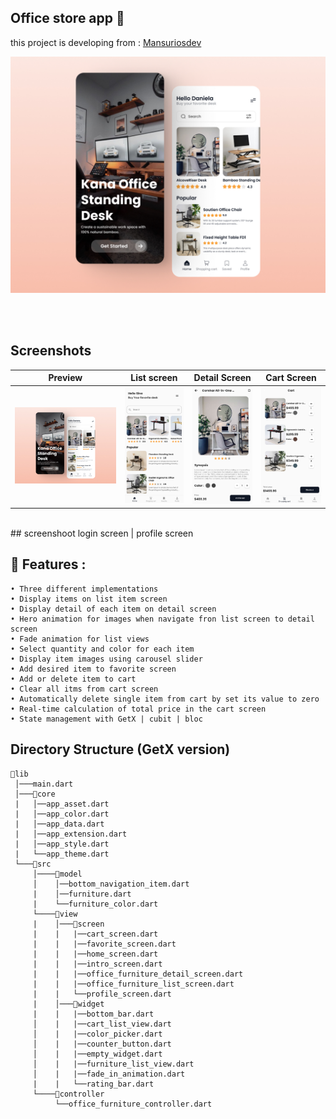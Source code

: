 ## Office store app 🏢




this project is developing from :  [Mansuriosdev](https://github.com/Mansurisodev)

![](https://github.com/Mansurisodev/office_store_getX/blob/origin/screenshots/office_furniture_store_app.jpg?raw=true)


  <br/>



 <br/>

## Screenshots

Preview                    |   List screen             |   Detail Screen           |  Cart Screen
:-------------------------:|:-------------------------:|:-------------------------:|:-------------------------:
![](https://github.com/Mansurisodev/office_store_getX/blob/origin/screenshots/office_furniture_store_app.jpg?raw=true)|![](https://github.com/Mansurisodev/office_store_getX/blob/origin/screenshots/office_furniture_list_screen.png?raw=true)|![](https://github.com/Mansurisodev/office_store_getX/blob/origin/screenshots/office_furniture_detail_screen.png?raw=true)|![](https://github.com/Mansurisodev/office_store_getX/blob/origin/screenshots/cart_screen.png?raw=true)


  <br/>
## screenshoot
login screen | profile screen

  <br/>

## 🚀 Features :
```
• Three different implementations
• Display items on list item screen
• Display detail of each item on detail screen
• Hero animation for images when navigate fron list screen to detail screen
• Fade animation for list views
• Select quantity and color for each item
• Display item images using carousel slider
• Add desired item to favorite screen
• Add or delete item to cart
• Clear all itms from cart screen
• Automatically delete single item from cart by set its value to zero
• Real-time calculation of total price in the cart screen
• State management with GetX | cubit | bloc
```


## Directory Structure (GetX version)
```
📂lib
 │───main.dart  
 │───📂core  
 |   │──app_asset.dart
 |   │──app_color.dart
 |   │──app_data.dart
 |   │──app_extension.dart
 |   │──app_style.dart
 |   └──app_theme.dart
 └───📂src
     │────📂model
     │    │──bottom_navigation_item.dart
     |    │──furniture.dart
     |    └──furniture_color.dart
     └────📂view
     |    │───📂screen
     |    |   |──cart_screen.dart
     |    |   |──favorite_screen.dart
     |    |   |──home_screen.dart
     |    |   |──intro_screen.dart
     |    |   |──office_furniture_detail_screen.dart
     |    |   |──office_furniture_list_screen.dart
     |    |   └──profile_screen.dart
     |    │───📂widget
     |    |   |──bottom_bar.dart
     │    |   |──cart_list_view.dart
     │    |   |──color_picker.dart
     │    |   |──counter_button.dart
     │    |   |──empty_widget.dart
     │    |   |──furniture_list_view.dart
     │    |   |──fade_in_animation.dart
     |    |   └──rating_bar.dart
     └────📂controller
          └──office_furniture_controller.dart
```

  <br/>

